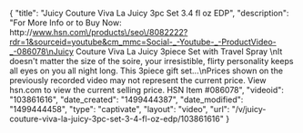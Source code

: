 {
    "title": "Juicy Couture Viva La Juicy 3pc Set  3.4 fl oz EDP",
    "description": "For More Info or to Buy Now: http:\/\/www.hsn.com\/products\/seo\/8082222?rdr=1&sourceid=youtube&cm_mmc=Social-_-Youtube-_-ProductVideo-_-086078\nJuicy Couture Viva La Juicy 3piece Set with Travel Spray  \nIt doesn't matter the size of the soire, your irresistible, flirty personality keeps all eyes on you all night long. This 3piece gift set...\nPrices shown on the previously recorded video may not represent the current price.  View hsn.com to view the current selling price. HSN Item #086078",
    "videoid": "103861616",
    "date_created": "1499444387",
    "date_modified": "1499444458",
    "type": "captivate",
    "layout": "video",
    "url": "\/v\/juicy-couture-viva-la-juicy-3pc-set-3-4-fl-oz-edp\/103861616"
}